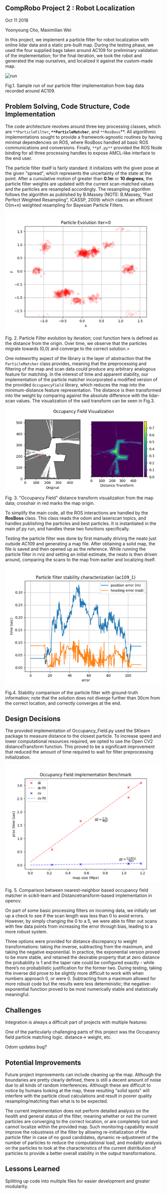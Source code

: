 ## CompRobo Project 2 : Robot Localization

Oct 11 2018

Yoonyoung Cho, Maximilian Wei

In this project, we implement a particle filter for robot localization with online lidar data and a static pre-built map. During the testing phase, we used the four supplied bags taken around AC109 for preliminary validation of the implementation; for the final iteration, we took the robot and generated the map ourselves, and localized it against the custom-made map.

![run](figs/run.gif)

Fig.1. Sample run of our particle filter implementation from bag data recorded around AC109.

## Problem Solving, Code Structure, Code Implementation

The code architecture revolves around three key processing classes, which are `**ParticleFilter`**, `**ParticleMatcher`**, and `**RosBoss`**. All algorithmic implementations sought to provide a framework-agnostic routines by having minimal dependencies on ROS, where RosBoss handled all basic ROS communications and conversions. Finally, `**pf.py**` provided the ROS Node binding for all three processing handles to expose AMCL-like interface to the end user.

The particle filter itself is fairly standard: it initializes with the given pose at the given "spread", which represents the uncertainty of the state at the point. After a cumulative motion of greater than **0.1m** or **10 degrees**, the particle filter weights are updated with the current scan-matched values and the particles are resampled accordingly. The resampling algorithm follows the algorithm as published by B.Massey (NOTE:  B.Massey, “Fast Perfect Weighted Resampling”, ICASSP, 2009) which claims an efficient O(m+n) weighted resampling for Bayesian Particle Filters.

![evol](figs/particle_evolution.gif)

Fig. 2. Particle Filter evolution by iteration; cost function here is defined as the distance from the origin. Over time, we observe that the particles migrate towards (0,0) and converge to the correct solution.>

One noteworthy aspect of the library is the layer of abstraction that the `ParticleMatcher` class provides, meaning that the preprocessing and filtering of the map and scan data could produce any arbitrary analogous feature for matching. In the interest of time and apparent stability, our implementation of the particle matcher incorporated a modified version of the provided `OccupancyField` library, which reduces the map into the minimum-distance feature representation. The distance is then transformed into the weight by comparing against the absolute difference with the lidar-scan values. The visualization of the said transform can be seen in Fig.3.

![occ](figs/ocviz.png)

Fig. 3. "Occupancy Field" distance transform visualization from the map data; crosshair in red marks the map origin.

To simplify the main code, all the ROS interactions are handled by the **RosBoss** class.  This class reads the odom and laserscan topics, and handles publishing the particles and best particles.  It is instantiated in the main pf.py run, and handles these two functions specifically.  

Testing the particle filter was done by first manually driving the neato just outside AC109 and generating a map file. After obtaining a solid map, the file is saved and then opened up as the reference.  While running the particle filter in rviz and setting an initial estimate, the neato is then driven around, comparing the scans to the map from earlier and localizing itself.

![stab](figs/pf_stability.png)

Fig.4. Stability comparison of the particle filter with ground-truth information; note that the solution does not diverge further than 30cm from the correct location, and correctly converges at the end.

## Design Decisions

The provided implementation of Occupancy_Field.py used the SKlearn package to measure distance to the closest particle. To increase speed and lower computational resources required, we opted to use the Open CV2 distanceTransform function. This proved to be a significant improvement that reduced the amount of time required to wait for filter preprocessing initialization.

![ocbench](figs/oc_bench.png)

Fig. 5. Comparison between nearest-neighbor based occupancy field matcher in scikit-learn and Distancetransform-based implementation in opencv.

On part of some basic processing filters on incoming data, we initially set up a check to see if the scan length was less than 0 to avoid errors. However, by simply changing the 0 to a 5, we were able to filter out scans with few data points from increasing the error through bias, leading to a more robust system.

Three options were provided for distance discrepancy to weight transformations: taking the inverse, subtracting from the maximum, and taking the negative exponential. In practice, the exponential version proved to be more stable, and retained the desirable property that at zero distance the probability is 1 and the taper rate could be configured exactly - while there’s no probabilistic justification for the former two. During testing, taking the inverse did prove to be slightly more difficult to work with when numbers approach 0, or were 0.  Subtracting from a maximum allowed for more robust code but the results were less deterministic; the negative-exponential function proved to be most numerically stable and statistically meaningful.

## Challenges

Integration is always a difficult part of projects with multiple features:

One of the particularly challenging parts of this project was the Occupancy field particle matching logic. distance→ weight, etc.

Odom updates bug?

## Potential Improvements

Future project improvements can include cleaning up the map.  Although the boundaries are pretty clearly defined, there is still a decent amount of noise due to all kinds of random interferences.  Although these are difficult to notice by humans looking at the map, these resulting "solid spots" will interfere with the particle cloud calculations and result in poorer quality resampling/matching than what is to be expected.  

The current implementation does not perform detailed analysis on the *health* and general status of the filter, meaning whether or not the current particles are converging to the correct location, or are completely lost and cannot localize within the provided map. Such monitoring capability would improve the robustness of the filter by allowing re-initialization of the particle filter in case of no good candidates, dynamic re-adjustment of the number of particles to reduce the computational load, and modality analysis on the particles to look at the characteristics of the current distribution of particles to provide a better overall stability in the output transformations.

## Lessons Learned

Splitting up code into multiple files for easier development and greater modularity.  
